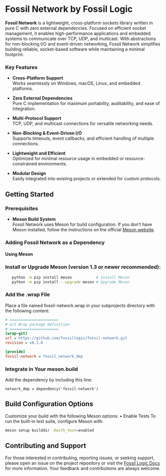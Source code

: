 # **Fossil Network by Fossil Logic**

**Fossil Network** is a lightweight, cross-platform sockets library written in pure C with zero external dependencies. Focused on efficient socket management, it enables high-performance applications and embedded systems to communicate over TCP, UDP, and multicast. With abstractions for non-blocking I/O and event-driven networking, Fossil Network simplifies building reliable, socket-based software while maintaining a minimal footprint.

### Key Features
- **Cross-Platform Support**  
  Works seamlessly on Windows, macOS, Linux, and embedded platforms.

- **Zero External Dependencies**  
  Pure C implementation for maximum portability, auditability, and ease of integration.

- **Multi-Protocol Support**  
  TCP, UDP, and multicast connections for versatile networking needs.

- **Non-Blocking & Event-Driven I/O**  
  Supports timeouts, event callbacks, and efficient handling of multiple connections.

- **Lightweight and Efficient**  
  Optimized for minimal resource usage in embedded or resource-constrained environments.

- **Modular Design**  
  Easily integrated into existing projects or extended for custom protocols.

## Getting Started

### Prerequisites

- **Meson Build System**  
  Fossil Network uses Meson for build configuration. If you don’t have Meson installed, follow the instructions on the official [Meson website](https://mesonbuild.com/Getting-meson.html).

### Adding Fossil Network as a Dependency

#### Using Meson

### **Install or Upgrade Meson** (version 1.3 or newer recommended):

```sh
   python -m pip install meson           # Install Meson
   python -m pip install --upgrade meson # Upgrade Meson
```
###	Add the .wrap File
Place a file named fossil-network.wrap in your subprojects directory with the following content:

```ini
# ======================
# Git Wrap package definition
# ======================
[wrap-git]
url = https://github.com/fossillogic/fossil-network.git
revision = v0.1.0

[provide]
fossil-network = fossil_network_dep
```

###	Integrate in Your meson.build
Add the dependency by including this line:

```meson
network_dep = dependency('fossil-network')
```


## Build Configuration Options

Customize your build with the following Meson options:
	•	Enable Tests
To run the built-in test suite, configure Meson with:

```sh
meson setup builddir -Dwith_test=enabled
```

## Contributing and Support

For those interested in contributing, reporting issues, or seeking support, please open an issue on the project repository or visit the [Fossil Logic Docs](https://fossillogic.com/docs) for more information. Your feedback and contributions are always welcome.